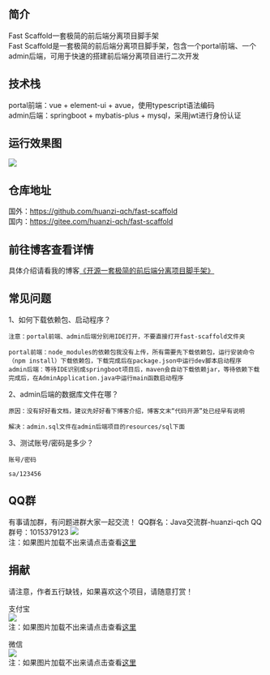 ## 简介<br/> 
Fast Scaffold一套极简的前后端分离项目脚手架<br/> 
Fast Scaffold是一套极简的前后端分离项目脚手架，包含一个portal前端、一个admin后端，可用于快速的搭建前后端分离项目进行二次开发<br/>

## 技术栈<br/> 
portal前端：vue + element-ui + avue，使用typescript语法编码<br/> 
admin后端：springboot + mybatis-plus + mysql，采用jwt进行身份认证<br/> 

## 运行效果图<br/> 
![](https://huanzi-qch.gitee.io/file-server/images/fast-scaffold.png) 

## 仓库地址<br/> 
国外：https://github.com/huanzi-qch/fast-scaffold<br/> 
国内：https://gitee.com/huanzi-qch/fast-scaffold<br/> 

## 前往博客查看详情<br/> 
具体介绍请看我的博客[《开源一套极简的前后端分离项目脚手架》](https://www.cnblogs.com/huanzi-qch/p/13933461.html)<br/> 

## 常见问题<br/>
1、如何下载依赖包、启动程序？
```text
注意：portal前端、admin后端分别用IDE打开，不要直接打开fast-scaffold文件夹

portal前端：node_modules的依赖包我没有上传，所有需要先下载依赖包，运行安装命令（npm install）下载依赖包，下载完成后在package.json中运行dev脚本启动程序
admin后端：等待IDE识别成springboot项目后，maven会自动下载依赖jar，等待依赖下载完成后，在AdminApplication.java中运行main函数启动程序
```
2、admin后端的数据库文件在哪？
```text
原因：没有好好看文档，建议先好好看下博客介绍，博客文末“代码开源”处已经早有说明

解决：admin.sql文件在admin后端项目的resources/sql下面
```
3、测试账号/密码是多少？
```text
账号/密码

sa/123456
```

## QQ群<br/>
有事请加群，有问题进群大家一起交流！
QQ群名：Java交流群-huanzi-qch
QQ群号：1015379123
![](https://huanzi-qch.gitee.io/file-server/images/qq.png) 
<br/>注：如果图片加载不出来请点击查看[这里](https://huanzi-qch.gitee.io/file-server/images/qq.png)

## 捐献<br/>
请注意，作者五行缺钱，如果喜欢这个项目，请随意打赏！

支付宝<br/>
![](https://huanzi-qch.gitee.io/file-server/images/zhifubao.png) 
<br/>注：如果图片加载不出来请点击查看[这里](https://huanzi-qch.gitee.io/file-server/images/zhifubao.png) 

微信<br/>
![](https://huanzi-qch.gitee.io/file-server/images/weixin.png) 
<br/>注：如果图片加载不出来请点击查看[这里](https://huanzi-qch.gitee.io/file-server/images/weixin.png) 